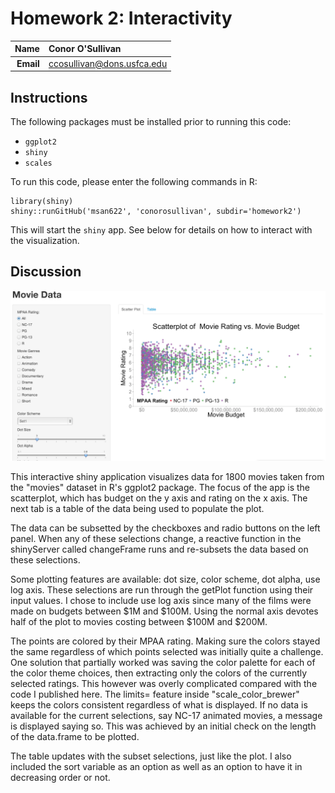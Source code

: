 Homework 2: Interactivity
==============================

| **Name**  | Conor O'Sullivan  |
|----------:|:-------------|
| **Email** | ccosullivan@dons.usfca.edu |

## Instructions ##

The following packages must be installed prior to running this code:

- `ggplot2`
- `shiny`
- `scales`

To run this code, please enter the following commands in R:

```
library(shiny)
shiny::runGitHub('msan622', 'conorosullivan', subdir='homework2')
```

This will start the `shiny` app. See below for details on how to interact with the visualization.

## Discussion ##

![IMAGE](shinyapp.png)

This interactive shiny application visualizes data for 1800 movies taken from the "movies" dataset in R's ggplot2 package. The focus of the app is the scatterplot, which has budget on the y axis and rating on the x axis. The next tab is a table of the data being used to populate the plot.

The data can be subsetted by the checkboxes and radio buttons on the left panel. When any of these selections change, a reactive function in the shinyServer called changeFrame runs and re-subsets the data based on these selections.

Some plotting features are available: dot size, color scheme, dot alpha, use log axis. These selections are run through the getPlot function using their input values. I chose to include use log axis since many of the films were made on budgets between $1M and $100M. Using the normal axis devotes half of the plot to movies costing between $100M and $200M.

The points are colored by their MPAA rating. Making sure the colors stayed the same regardless of which points selected was initially quite a challenge. One solution that partially worked was saving the color palette for each of the color theme choices, then extracting only the colors of the currently selected ratings. This however was overly complicated compared with the code I published here. The limits= feature inside "scale_color_brewer" keeps the colors consistent regardless of what is displayed. If no data is available for the current selections, say NC-17 animated movies, a message is displayed saying so. This was achieved by an initial check on the length of the data.frame to be plotted.

The table updates with the subset selections, just like the plot. I also included the sort variable as an option as well as an option to have it in decreasing order or not.

